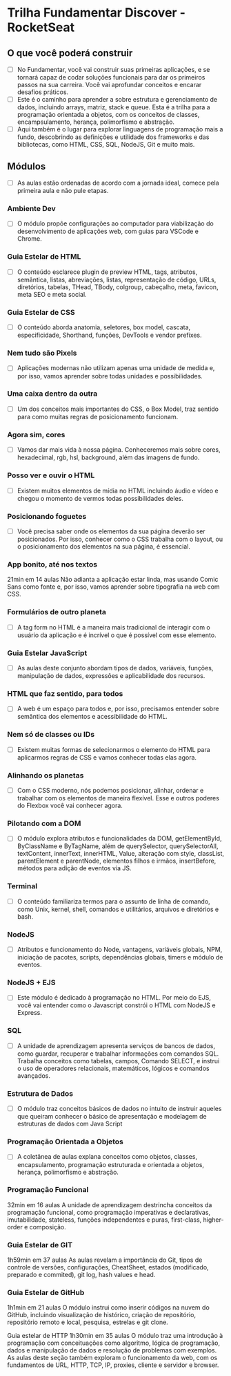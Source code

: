 # Trilha Fundamentar Discover - RocketSeat

## O que você poderá construir

- [ ] No Fundamentar, você vai construir suas primeiras aplicações, e se tornará capaz de codar soluções funcionais para dar os primeiros passos na sua carreira. Você vai aprofundar conceitos e encarar desafios práticos.
- [ ] Este é o caminho para aprender a sobre estrutura e gerenciamento de dados, incluindo arrays, matriz, stack e queue. Esta é a trilha para a programação orientada a objetos, com os conceitos de classes, encampsulamento, herança, polimorfismo e abstração.
- [ ] Aqui também é o lugar para explorar linguagens de programação mais a fundo, descobrindo as definições e utilidade dos frameworks e das bibliotecas, como HTML, CSS, SQL, NodeJS, Git e muito mais.

## Módulos

- [ ] As aulas estão ordenadas de acordo com a jornada ideal, comece pela primeira aula e não pule etapas.

### Ambiente Dev

- [ ] O módulo propõe configurações ao computador para viabilização do desenvolvimento de aplicações web, com guias para VSCode e Chrome.

### Guia Estelar de HTML

- [ ] O conteúdo esclarece plugin de preview HTML, tags, atributos, semântica, listas, abreviações, listas, representação de código, URLs, diretórios, tabelas, THead, TBody, colgroup, cabeçalho, meta, favicon, meta SEO e meta social.

### Guia Estelar de CSS

- [ ] O conteúdo aborda anatomia, seletores, box model, cascata, especificidade, Shorthand, funções, DevTools e vendor prefixes.

### Nem tudo são Pixels

- [ ] Aplicações modernas não utilizam apenas uma unidade de medida e, por isso, vamos aprender sobre todas unidades e possibilidades.

### Uma caixa dentro da outra

- [ ] Um dos conceitos mais importantes do CSS, o Box Model, traz sentido para como muitas regras de posicionamento funcionam.

### Agora sim, cores

- [ ] Vamos dar mais vida à nossa página. Conheceremos mais sobre cores, hexadecimal, rgb, hsl, background, além das imagens de fundo.

### Posso ver e ouvir o HTML

- [ ] Existem muitos elementos de mídia no HTML incluindo áudio e vídeo e chegou o momento de vermos todas possibilidades deles.

### Posicionando foguetes

- [ ] Você precisa saber onde os elementos da sua página deverão ser posicionados. Por isso, conhecer como o CSS trabalha com o layout, ou o posicionamento dos elementos na sua página, é essencial.

### App bonito, até nos textos

21min em 14 aulas
Não adianta a aplicação estar linda, mas usando Comic Sans como fonte e, por isso, vamos aprender sobre tipografia na web com CSS.

### Formulários de outro planeta

- [ ] A tag form no HTML é a maneira mais tradicional de interagir com o usuário da aplicação e é incrível o que é possível com esse elemento.

### Guia Estelar JavaScript

- [ ] As aulas deste conjunto abordam tipos de dados, variáveis, funções, manipulação de dados, expressões e aplicabilidade dos recursos.

### HTML que faz sentido, para todos

- [ ] A web é um espaço para todos e, por isso, precisamos entender sobre semântica dos elementos e acessibilidade do HTML.

### Nem só de classes ou IDs

- [ ] Existem muitas formas de selecionarmos o elemento do HTML para aplicarmos regras de CSS e vamos conhecer todas elas agora.

### Alinhando os planetas

- [ ] Com o CSS moderno, nós podemos posicionar, alinhar, ordenar e trabalhar com os elementos de maneira flexível. Esse e outros poderes do Flexbox você vai conhecer agora.

### Pilotando com a DOM

- [ ] O módulo explora atributos e funcionalidades da DOM, getElementById, ByClassName e ByTagName, além de querySelector, querySelectorAll, textContent, innerText, innerHTML, Value, alteração com style, classList, parentElement e parentNode, elementos filhos e irmãos, insertBefore, métodos para adição de eventos via JS.

### Terminal

- [ ] O conteúdo familiariza termos para o assunto de linha de comando, como Unix, kernel, shell, comandos e utilitários, arquivos e diretórios e bash.

### NodeJS

- [ ] Atributos e funcionamento do Node, vantagens, variáveis globais, NPM, iniciação de pacotes, scripts, dependências globais, timers e módulo de eventos.

### NodeJS + EJS

- [ ] Este módulo é dedicado à programação no HTML. Por meio do EJS, você vai entender como o Javascript constrói o HTML com NodeJS e Express.

### SQL

- [ ] A unidade de aprendizagem apresenta serviços de bancos de dados, como guardar, recuperar e trabalhar informações com comandos SQL. Trabalha conceitos como tabelas, campos, Comando SELECT, e instrui o uso de operadores relacionais, matemáticos, lógicos e comandos avançados.

### Estrutura de Dados

- [ ] O módulo traz conceitos básicos de dados no intuito de instruir aqueles que queiram conhecer o básico de apresentação e modelagem de estruturas de dados com Java Script

### Programação Orientada a Objetos

- [ ] A coletânea de aulas explana conceitos como objetos, classes, encapsulamento, programação estruturada e orientada a objetos, herança, polimorfismo e abstração.

### Programação Funcional

32min em 16 aulas
A unidade de aprendizagem destrincha conceitos da programação funcional, como programação imperativas e declarativas, imutabilidade, stateless, funções independentes e puras, first-class, higher-order e composição.

### Guia Estelar de GIT

1h59min em 37 aulas
As aulas revelam a importância do Git, tipos de controle de versões, configurações, CheatSheet, estados (modificado, preparado e commited), git log, hash values e head.

### Guia Estelar de GitHub

1h1min em 21 aulas
O módulo instrui como inserir códigos na nuvem do GitHub, incluindo visualização de histórico, criação de repositório, repositório remoto e local, pesquisa, estrelas e git clone.

Guia estelar de HTTP
1h30min em 35 aulas
O módulo traz uma introdução à programação com conceituações como algoritmo, lógica de programação, dados e manipulação de dados e resolução de problemas com exemplos. As aulas deste seção também exploram o funcionamento da web, com os fundamentos de URL, HTTP, TCP, IP, proxies, cliente e servidor e browser.
